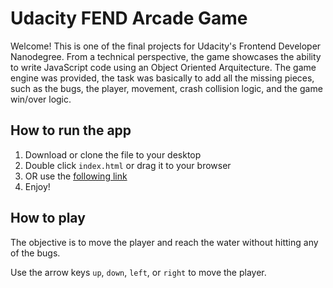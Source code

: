 # Udacity FEND Arcade Game
Welcome! This is one of the final projects for Udacity's Frontend Developer Nanodegree. From a technical perspective, the game showcases the ability to write JavaScript code using an Object Oriented Arquitecture. The game engine was provided, the task was basically to add all the missing pieces, such as the bugs, the player, movement, crash collision logic, and the game win/over logic.

## How to run the app
1. Download or clone the file to your desktop
2. Double click `index.html` or drag it to your browser
3. OR use the [following link](https://edarioq.github.io/classical-arcade-game/)
3. Enjoy!

## How to play
The objective is to move the player and reach the water without hitting any of the bugs.

Use the arrow keys `up`, `down`, `left`, or `right` to move the player.
